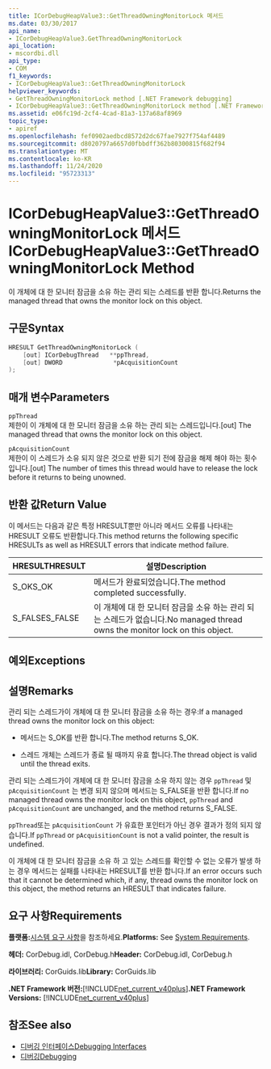 ```yaml
---
title: ICorDebugHeapValue3::GetThreadOwningMonitorLock 메서드
ms.date: 03/30/2017
api_name:
- ICorDebugHeapValue3.GetThreadOwningMonitorLock
api_location:
- mscordbi.dll
api_type:
- COM
f1_keywords:
- ICorDebugHeapValue3::GetThreadOwningMonitorLock
helpviewer_keywords:
- GetThreadOwningMonitorLock method [.NET Framework debugging]
- ICorDebugHeapValue3::GetThreadOwningMonitorLock method [.NET Framework debugging]
ms.assetid: e06fc19d-2cf4-4cad-81a3-137a68af8969
topic_type:
- apiref
ms.openlocfilehash: fef0902aedbcd8572d2dc67fae7927f754af4489
ms.sourcegitcommit: d8020797a6657d0fbbdff362b80300815f682f94
ms.translationtype: MT
ms.contentlocale: ko-KR
ms.lasthandoff: 11/24/2020
ms.locfileid: "95723313"
---
```

# <a name="icordebugheapvalue3getthreadowningmonitorlock-method"></a><span data-ttu-id="6c43e-102">ICorDebugHeapValue3::GetThreadOwningMonitorLock 메서드</span><span class="sxs-lookup"><span data-stu-id="6c43e-102">ICorDebugHeapValue3::GetThreadOwningMonitorLock Method</span></span>

<span data-ttu-id="6c43e-103">이 개체에 대 한 모니터 잠금을 소유 하는 관리 되는 스레드를 반환 합니다.</span><span class="sxs-lookup"><span data-stu-id="6c43e-103">Returns the managed thread that owns the monitor lock on this object.</span></span>  
  
## <a name="syntax"></a><span data-ttu-id="6c43e-104">구문</span><span class="sxs-lookup"><span data-stu-id="6c43e-104">Syntax</span></span>  
  
```cpp  
HRESULT GetThreadOwningMonitorLock (  
    [out] ICorDebugThread   **ppThread,  
    [out] DWORD              *pAcquisitionCount  
);  
```  
  
## <a name="parameters"></a><span data-ttu-id="6c43e-105">매개 변수</span><span class="sxs-lookup"><span data-stu-id="6c43e-105">Parameters</span></span>  

 `ppThread`  
 <span data-ttu-id="6c43e-106">제한이 이 개체에 대 한 모니터 잠금을 소유 하는 관리 되는 스레드입니다.</span><span class="sxs-lookup"><span data-stu-id="6c43e-106">[out] The managed thread that owns the monitor lock on this object.</span></span>  
  
 `pAcquisitionCount`  
 <span data-ttu-id="6c43e-107">제한이 이 스레드가 소유 되지 않은 것으로 반환 되기 전에 잠금을 해제 해야 하는 횟수입니다.</span><span class="sxs-lookup"><span data-stu-id="6c43e-107">[out] The number of times this thread would have to release the lock before it returns to being unowned.</span></span>  
  
## <a name="return-value"></a><span data-ttu-id="6c43e-108">반환 값</span><span class="sxs-lookup"><span data-stu-id="6c43e-108">Return Value</span></span>  

 <span data-ttu-id="6c43e-109">이 메서드는 다음과 같은 특정 HRESULT뿐만 아니라 메서드 오류를 나타내는 HRESULT 오류도 반환합니다.</span><span class="sxs-lookup"><span data-stu-id="6c43e-109">This method returns the following specific HRESULTs as well as HRESULT errors that indicate method failure.</span></span>  
  
|<span data-ttu-id="6c43e-110">HRESULT</span><span class="sxs-lookup"><span data-stu-id="6c43e-110">HRESULT</span></span>|<span data-ttu-id="6c43e-111">설명</span><span class="sxs-lookup"><span data-stu-id="6c43e-111">Description</span></span>|  
|-------------|-----------------|  
|<span data-ttu-id="6c43e-112">S_OK</span><span class="sxs-lookup"><span data-stu-id="6c43e-112">S_OK</span></span>|<span data-ttu-id="6c43e-113">메서드가 완료되었습니다.</span><span class="sxs-lookup"><span data-stu-id="6c43e-113">The method completed successfully.</span></span>|  
|<span data-ttu-id="6c43e-114">S_FALSE</span><span class="sxs-lookup"><span data-stu-id="6c43e-114">S_FALSE</span></span>|<span data-ttu-id="6c43e-115">이 개체에 대 한 모니터 잠금을 소유 하는 관리 되는 스레드가 없습니다.</span><span class="sxs-lookup"><span data-stu-id="6c43e-115">No managed thread owns the monitor lock on this object.</span></span>|  
  
## <a name="exceptions"></a><span data-ttu-id="6c43e-116">예외</span><span class="sxs-lookup"><span data-stu-id="6c43e-116">Exceptions</span></span>  
  
## <a name="remarks"></a><span data-ttu-id="6c43e-117">설명</span><span class="sxs-lookup"><span data-stu-id="6c43e-117">Remarks</span></span>  

 <span data-ttu-id="6c43e-118">관리 되는 스레드가이 개체에 대 한 모니터 잠금을 소유 하는 경우:</span><span class="sxs-lookup"><span data-stu-id="6c43e-118">If a managed thread owns the monitor lock on this object:</span></span>  
  
- <span data-ttu-id="6c43e-119">메서드는 S_OK를 반환 합니다.</span><span class="sxs-lookup"><span data-stu-id="6c43e-119">The method returns S_OK.</span></span>  
  
- <span data-ttu-id="6c43e-120">스레드 개체는 스레드가 종료 될 때까지 유효 합니다.</span><span class="sxs-lookup"><span data-stu-id="6c43e-120">The thread object is valid until the thread exits.</span></span>  
  
 <span data-ttu-id="6c43e-121">관리 되는 스레드가이 개체에 대 한 모니터 잠금을 소유 하지 않는 경우 `ppThread` 및 `pAcquisitionCount` 는 변경 되지 않으며 메서드는 S_FALSE을 반환 합니다.</span><span class="sxs-lookup"><span data-stu-id="6c43e-121">If no managed thread owns the monitor lock on this object, `ppThread` and `pAcquisitionCount` are unchanged, and the method returns S_FALSE.</span></span>  
  
 <span data-ttu-id="6c43e-122">`ppThread`또는 `pAcquisitionCount` 가 유효한 포인터가 아닌 경우 결과가 정의 되지 않습니다.</span><span class="sxs-lookup"><span data-stu-id="6c43e-122">If `ppThread` or `pAcquisitionCount` is not a valid pointer, the result is undefined.</span></span>  
  
 <span data-ttu-id="6c43e-123">이 개체에 대 한 모니터 잠금을 소유 하 고 있는 스레드를 확인할 수 없는 오류가 발생 하는 경우 메서드는 실패를 나타내는 HRESULT를 반환 합니다.</span><span class="sxs-lookup"><span data-stu-id="6c43e-123">If an error occurs such that it cannot be determined which, if any, thread owns the monitor lock on this object, the method returns an HRESULT that indicates failure.</span></span>  
  
## <a name="requirements"></a><span data-ttu-id="6c43e-124">요구 사항</span><span class="sxs-lookup"><span data-stu-id="6c43e-124">Requirements</span></span>  

 <span data-ttu-id="6c43e-125">**플랫폼:**[시스템 요구 사항](../../get-started/system-requirements.md)을 참조하세요.</span><span class="sxs-lookup"><span data-stu-id="6c43e-125">**Platforms:** See [System Requirements](../../get-started/system-requirements.md).</span></span>  
  
 <span data-ttu-id="6c43e-126">**헤더:** CorDebug.idl, CorDebug.h</span><span class="sxs-lookup"><span data-stu-id="6c43e-126">**Header:** CorDebug.idl, CorDebug.h</span></span>  
  
 <span data-ttu-id="6c43e-127">**라이브러리:** CorGuids.lib</span><span class="sxs-lookup"><span data-stu-id="6c43e-127">**Library:** CorGuids.lib</span></span>  
  
 <span data-ttu-id="6c43e-128">**.NET Framework 버전:**[!INCLUDE[net_current_v40plus](../../../../includes/net-current-v40plus-md.md)]</span><span class="sxs-lookup"><span data-stu-id="6c43e-128">**.NET Framework Versions:** [!INCLUDE[net_current_v40plus](../../../../includes/net-current-v40plus-md.md)]</span></span>  
  
## <a name="see-also"></a><span data-ttu-id="6c43e-129">참조</span><span class="sxs-lookup"><span data-stu-id="6c43e-129">See also</span></span>

- [<span data-ttu-id="6c43e-130">디버깅 인터페이스</span><span class="sxs-lookup"><span data-stu-id="6c43e-130">Debugging Interfaces</span></span>](debugging-interfaces.md)
- [<span data-ttu-id="6c43e-131">디버깅</span><span class="sxs-lookup"><span data-stu-id="6c43e-131">Debugging</span></span>](index.md)
